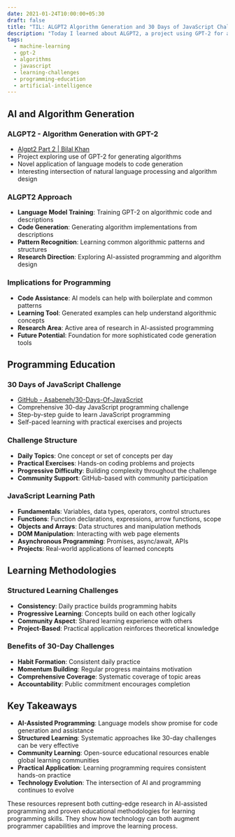 ```yaml
---
date: 2021-01-24T10:00:00+05:30
draft: false
title: "TIL: ALGPT2 Algorithm Generation and 30 Days of JavaScript Challenge"
description: "Today I learned about ALGPT2, a project using GPT-2 for algorithm generation, and discovered a comprehensive 30-day JavaScript learning challenge."
tags:
  - machine-learning
  - gpt-2
  - algorithms
  - javascript
  - learning-challenges
  - programming-education
  - artificial-intelligence
---
```


## AI and Algorithm Generation

### ALGPT2 - Algorithm Generation with GPT-2
- [Algpt2 Part 2 | Bilal Khan](https://bkkaggle.github.io/blog/algpt2/2020/07/17/ALGPT2-part-2.html)
- Project exploring use of GPT-2 for generating algorithms
- Novel application of language models to code generation
- Interesting intersection of natural language processing and algorithm design

### ALGPT2 Approach
- **Language Model Training**: Training GPT-2 on algorithmic code and descriptions
- **Code Generation**: Generating algorithm implementations from descriptions
- **Pattern Recognition**: Learning common algorithmic patterns and structures
- **Research Direction**: Exploring AI-assisted programming and algorithm design

### Implications for Programming
- **Code Assistance**: AI models can help with boilerplate and common patterns
- **Learning Tool**: Generated examples can help understand algorithmic concepts
- **Research Area**: Active area of research in AI-assisted programming
- **Future Potential**: Foundation for more sophisticated code generation tools

## Programming Education

### 30 Days of JavaScript Challenge
- [GitHub - Asabeneh/30-Days-Of-JavaScript](https://github.com/Asabeneh/30-Days-Of-JavaScript)
- Comprehensive 30-day JavaScript programming challenge
- Step-by-step guide to learn JavaScript programming
- Self-paced learning with practical exercises and projects

### Challenge Structure
- **Daily Topics**: One concept or set of concepts per day
- **Practical Exercises**: Hands-on coding problems and projects
- **Progressive Difficulty**: Building complexity throughout the challenge
- **Community Support**: GitHub-based with community participation

### JavaScript Learning Path
- **Fundamentals**: Variables, data types, operators, control structures
- **Functions**: Function declarations, expressions, arrow functions, scope
- **Objects and Arrays**: Data structures and manipulation methods
- **DOM Manipulation**: Interacting with web page elements
- **Asynchronous Programming**: Promises, async/await, APIs
- **Projects**: Real-world applications of learned concepts

## Learning Methodologies

### Structured Learning Challenges
- **Consistency**: Daily practice builds programming habits
- **Progressive Learning**: Concepts build on each other logically
- **Community Aspect**: Shared learning experience with others
- **Project-Based**: Practical application reinforces theoretical knowledge

### Benefits of 30-Day Challenges
- **Habit Formation**: Consistent daily practice
- **Momentum Building**: Regular progress maintains motivation
- **Comprehensive Coverage**: Systematic coverage of topic areas
- **Accountability**: Public commitment encourages completion

## Key Takeaways

- **AI-Assisted Programming**: Language models show promise for code generation and assistance
- **Structured Learning**: Systematic approaches like 30-day challenges can be very effective
- **Community Learning**: Open-source educational resources enable global learning communities
- **Practical Application**: Learning programming requires consistent hands-on practice
- **Technology Evolution**: The intersection of AI and programming continues to evolve

These resources represent both cutting-edge research in AI-assisted programming and proven educational methodologies for learning programming skills. They show how technology can both augment programmer capabilities and improve the learning process.